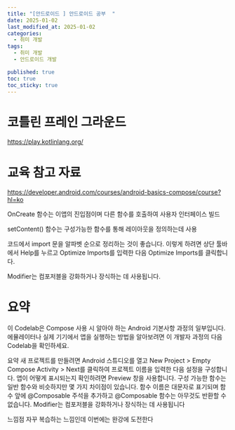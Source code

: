 ```yaml
---
title: "[안드로이드 ] 안드로이드 공부  "
date: 2025-01-02
last_modified_at: 2025-01-02
categories:
  - 취미 개발
tags:
  - 취미 개발
  - 안드로이드 개발 

published: true
toc: true
toc_sticky: true
---
```



# 코틀린 프레인 그라운드
https://play.kotlinlang.org/


# 교육 참고 자료
https://developer.android.com/courses/android-basics-compose/course?hl=ko



OnCreate 함수는 이앱의 진입점이며 다른 함수를 호출하여 사용자 인터페이스 빌드

setContent() 함수는 구성가능한 함수를 통해 레이아웃을 정의하는데 사용

코드에서 import 문을 알파벳 순으로 정리하는 것이 좋습니다. 이렇게 하려면 상단 툴바에서 Help를 누르고 Optimize Imports를 입력한 다음 Optimize Imports를 클릭합니다.


Modifier는 컴포저블을 강화하거나 장식하는 데 사용됩니다.


# 요약

이 Codelab은 Compose 사용 시 알아야 하는 Android 기본사항 과정의 일부입니다. 에뮬레이터나 실제 기기에서 앱을 실행하는 방법을 알아보려면 이 개발자 과정의 다음 Codelab을 확인하세요.

요약
새 프로젝트를 만들려면 Android 스튜디오를 열고 New Project > Empty Compose Activity > Next를 클릭하여 프로젝트 이름을 입력한 다음 설정을 구성합니다.
앱이 어떻게 표시되는지 확인하려면 Preview 창을 사용합니다.
구성 가능한 함수는 일반 함수와 비슷하지만 몇 가지 차이점이 있습니다. 함수 이름은 대문자로 표기되며 함수 앞에 @Composable 주석을 추가하고 @Composable 함수는 아무것도 반환할 수 없습니다.
Modifier는 컴포저블을 강화하거나 장식하는 데 사용됩니다

느낌점
 자꾸 복습하는 느낌인데 이번에는 완강에 도전한다
 